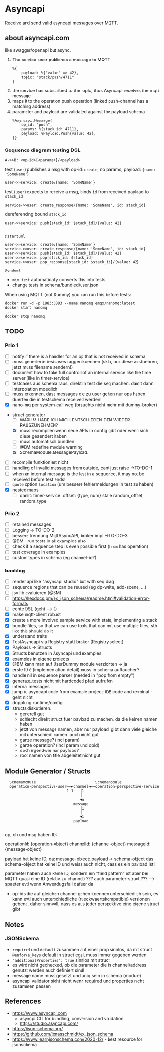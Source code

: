 # Asyncapi

Receive and send valid asyncapi messages over MQTT.


## about asyncapi.com

like swagger/openapi but async.

1. The service-user publishes a message to MQTT
    ```
    %{
        payload: %{"value" => 42},
        topic: "stack/push/4711"
    }
    ```
2. the service has subscribed to the topic, thus Asyncapi receives the mqtt message
3. maps it to the operation push operation (linked push-channel has a matching address)
4. parameter and payload are validated against the payload schema
    ```
    %Asyncapi.Message{
        op_id: "push",
        params: %{stack_id: 4711},
        payload: %Payload.Push{value: 42},
    }}
    ```

### Sequence diagram testing DSL

```
A->>B: <op-id>[<params>]/<payload>
```

test (`user`) publishes a msg with op-id: `create`, no params, payload: `{name: 'SomeName'}`
```
user->>service: create/{name: 'SomeName'}
```

test (`user`) expects to receive a msg, binds `id` from received payload to `stack_id`
```
service->>user: create_response/{name: 'SomeName', id: stack_id}
```

dereferencing bound `stack_id`
```
user->>service: push[stack_id: $stack_id]/{value: 42}
```


```plantuml

@startuml

user->>service: create/{name: 'SomeName'}
service->>user: create_response/{name: 'SomeName', id: stack_id}
user->>service: push[stack_id: $stack_id]/{value: 42}
user->>service: pop[stack_id: $stack_id]
service->>user: pop_response[stack_id: $stack_id]/{value: 42}

@enduml

```

- `mix test` automatically converts this into tests
- change tests in schema/bundled/user.json


When using MQTT (not Dummy) you can run this before tests:

```
docker run -d -p 1883:1883 --name nanomq emqx/nanomq:latest
docker start nanomq
...
docker stop nanomq
```

## TODO

### Prio 1

- [ ] notify if there is a handler for an op that is not received in schema
- [ ] muss generierte testcases taggen koennen (skip, nur diese ausfuehren, jetzt muss filename aendern!)
- [ ] document how to take full controll of an internal service like the time server (like in timer-service)
- [ ] testcases aus schema raus, direkt in test die seq machen. damit dann interpolation moeglich
- [ ] muss erkennen, dass messages die zu user gehen nur ops haben duerfen die in testschema received werden!
- [x] nano-mq per system-call weg (brauchts nicht mehr mit dummy-broker)
- struct generator
    - [ ] WARUM HABE ICH MICH ENTSCHIEDEN DEN WIEDER RAUSZUNEHMEN?
    - [x] muss recompilen wenn neue APIs in config gibt oder wenn sich diese geaendert haben
    - [ ] muss automatisch bundlen
    - [ ] @BM redefine module warning
    - [x] SchemaModule.MessagePayload.<message-name>
- [ ] recompile funktioniert nicht
- [ ] handling of invalid messages from outside, cant just raise ->TO-DO-1
- [ ] when an internal message is the last in a sequence, it may not be received before test ends!
- [ ] `quote` option `location` (um bessere fehlermeldungen in test zu haben)
- [x] nested maps
    - [ ] damit: timer-service: offset: {type, num} state random_offset, random_type

### Prio 2

- [ ] retained messages
- [ ] Logging -> TO-DO-2
- [ ] bessere trennung MqttAsyncAPI, broker impl ->TO-DO-3
- [ ] @BM - run tests in all examples also
- [ ] check if a sequence step is even possible first (`from` has operation)
- [ ] test coverage in examples
- [ ] custom types in schema (eg channel-id?)

### backlog

- [ ] render api like "asyncapi studio" but with seq diag
- [ ] sequence regions that can be reused (eg dp-write, add-scene, ...)
- [ ] jsv lib evaluieren (@BM)
- [ ] https://hexdocs.pm/ex_json_schema/readme.html#validation-error-formats
- [ ] echte DSL (geht --> ?)
- [x] make mqtt-client robust
- [x] create a more involved sample service with state, implementing a stack
- [x] bundle files, so that we can use tools that can not use multiple files, sth like this should do it 
- [x] understand traits
- [x] TestAsyncapi via Registry statt broker (Registry.select)
- [x] Payloads -> Structs 
- [x] Structs benutzen in Asyncapi und examples
- [x] examples in eigene projects
- [x] @BM kann man auf UserDummy module verzichten -> ja
- [x] erste ID `0` (implementation detail) muss in schema auftauchen? 
- [x] handle nil in sequence parser (needed in "pop from empty")
- [x] generate_tests nicht mit hardcoded pfad aufrufen
- [x] internal messages
- [x] jump to asyncapi code from example project-IDE code and terminal - geht nicht
- [x] dopplung runtime/config
- [x] structs diskutieren.
    - generell gut
    - schlecht direkt struct fuer payload zu machen, da die keinen namen haben
    - jetzt von message namen, aber nur payload. gibt dann viele gleiche mit unterschiedl namen. auch nicht gut
    - ganze message? (incl param)
    - ganze operation? (incl param und opid)
    - doch irgendwie nur payload?
    - root namen von title abgeleitet nicht gut

## Module Generator / Structs



```
  SchemaModule                           SchemaModule                                          
  operation-perspective-user──►channel◄──operation-perspective-service  
                            1 1   │1                                    
                                  │                                     
                                  ▼n                                    
                               message                                  
                                  │1                                    
                                  │                                     
                                  ▼1                                    
                               payload                                  
                                                                        
```

op, ch und msg haben ID:

operationId: {operation-object}
channelId: {channel-object}
messageId: {message-object}

payload hat keine ID, da: 
message-object:.payload -> schema-object
das schema-object hat keine ID und weiss auch nicht, dass es ein payload ist!

parameter haben auch keine ID, sondern ein "field pattern" ist aber bei MQTT quasi eine ID (relativ zu channel)
??? auch parameter-struct ??? --> spaeter evtl wenn Anwendugsfall dafuer da

- op-ids die auf gleichen channel gehen koennen unterschiedlich sein, es kann evtl auch unterschiedliche (rueckwaertskompatible) versionen gebene. daher sinnvoll, dass es aus jeder perspektive eine eigene struct gibt



## Notes

### JSONSchema


- `required` und `default` zusammen auf einer prop sinnlos, da mit struct `@enforce_keys` default in struct egal, muss immer gegeben werden
- `"additionalProperties": true` sinnlos mit struct
- es wird nicht gechecked, ob die parameter die in channel/address genutzt werden auch definiert sind!
- message name muss gesetzt und uniq sein in schema (module)
- asyncapi validator sieht nicht wenn required und properties nicht zusammen passen

## References

- https://www.asyncapi.com 
  - asyncpi CLI for bundling, conversion and validation
  - https://studio.asyncapi.com/
- https://json-schema.org/
- https://github.com/jonasschmidt/ex_json_schema
- https://www.learnjsonschema.com/2020-12/ - best resource for jsonschema



       